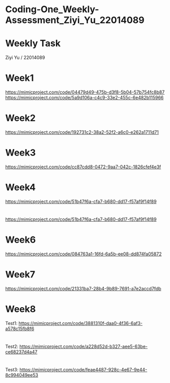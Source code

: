 # Coding-One_Weekly-Assessment_Ziyi_Yu_22014089

# Weekly Task
Ziyi Yu / 22014089

# Week1 
https://mimicproject.com/code/04479d49-475b-d3f8-5b04-57b754fc8b87
https://mimicproject.com/code/5a9d106a-c4c9-33e2-455c-6e482b115966

# Week2 
https://mimicproject.com/code/192731c2-38a2-52f2-a6c0-e262a1711d71
      
# Week3 
https://mimicproject.com/code/cc87cdd8-0472-9aa7-042c-1826cfef4e3f

# Week4 
https://mimicproject.com/code/51b47f6a-cfa7-b680-dd17-f57af9f14f89
#
https://mimicproject.com/code/51b47f6a-cfa7-b680-dd17-f57af9f14f89

# Week6
https://mimicproject.com/code/084763a1-16fd-6a5b-ee08-dd874fa05872

# Week7 
https://mimicproject.com/code/21331ba7-28b4-9b89-7691-a7e2accd7fdb

# Week8 
Test1: https://mimicproject.com/code/3881310f-daa0-4f36-6af3-a578c15fb8f6
#
Test2: https://mimicproject.com/code/a228d52d-b327-aee5-63be-ce68237d4a47
#
Test3: https://mimicproject.com/code/feae4487-928c-4e67-9e44-8c994049ee53




